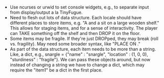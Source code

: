 * Use ncurses or urwid to set console widgets, e.g., to separate input from display/output a la TinyFugue.
* Need to flesh out lots of data structure. Each locale should have different places to store items, e.g. "A <thing> and a <thing> sit on a large wooden shelf." This allows for staging items, and for a sense of interactivity. The player can TAKE something off the shelf and then DROP it on the floor.
* Some items may be fragile. If they're just DROPped, they may break (roll vs. fragility). May need some broader syntax, like "PLACE <item> ON <storage>."
* As part of the data structure, each item needs to be more than a string. Like, a dict, e.g., snargle = {"name" : "snargle", "location" : (1, 0, 0), "sturdiness" : "fragile"}. We can pass these objects around, but now instead of changing a string we have to change a dict, which may require the "item1" be a dict in the first place.
